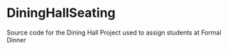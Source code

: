 DiningHallSeating
=================

Source code for the Dining Hall Project used to assign students at Formal Dinner